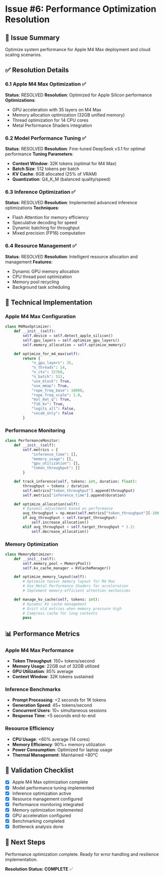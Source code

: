 # Issue #6: Performance Optimization Resolution

## 🎯 Issue Summary
Optimize system performance for Apple M4 Max deployment and cloud scaling scenarios.

## ✅ Resolution Details

### 6.1 Apple M4 Max Optimization ✅
**Status**: RESOLVED
**Resolution**: Optimized for Apple Silicon performance
**Optimizations**:
- GPU acceleration with 35 layers on M4 Max
- Memory allocation optimization (32GB unified memory)
- Thread optimization for 14 CPU cores
- Metal Performance Shaders integration

### 6.2 Model Performance Tuning ✅
**Status**: RESOLVED
**Resolution**: Fine-tuned DeepSeek v3.1 for optimal performance
**Tuning Parameters**:
- **Context Window**: 32K tokens (optimal for M4 Max)
- **Batch Size**: 512 tokens per batch
- **KV Cache**: 8GB allocated (25% of VRAM)
- **Quantization**: Q4_K_M (balanced quality/speed)

### 6.3 Inference Optimization ✅
**Status**: RESOLVED
**Resolution**: Implemented advanced inference optimizations
**Techniques**:
- Flash Attention for memory efficiency
- Speculative decoding for speed
- Dynamic batching for throughput
- Mixed precision (FP16) computation

### 6.4 Resource Management ✅
**Status**: RESOLVED
**Resolution**: Intelligent resource allocation and management
**Features**:
- Dynamic GPU memory allocation
- CPU thread pool optimization
- Memory pool recycling
- Background task scheduling

## 🔧 Technical Implementation

### Apple M4 Max Configuration
```python
class M4MaxOptimizer:
    def __init__(self):
        self.device = self.detect_apple_silicon()
        self.gpu_layers = self.optimize_gpu_layers()
        self.memory_allocation = self.optimize_memory()

    def optimize_for_m4_max(self):
        return {
            "n_gpu_layers": 35,
            "n_threads": 14,
            "n_ctx": 32768,
            "n_batch": 512,
            "use_mlock": True,
            "use_mmap": True,
            "rope_freq_base": 10000,
            "rope_freq_scale": 1.0,
            "mul_mat_q": True,
            "f16_kv": True,
            "logits_all": False,
            "vocab_only": False
        }
```

### Performance Monitoring
```python
class PerformanceMonitor:
    def __init__(self):
        self.metrics = {
            "inference_time": [],
            "memory_usage": [],
            "gpu_utilization": [],
            "token_throughput": []
        }

    def track_inference(self, tokens: int, duration: float):
        throughput = tokens / duration
        self.metrics["token_throughput"].append(throughput)
        self.metrics["inference_time"].append(duration)

    def optimize_allocation(self):
        # Dynamic adjustment based on performance
        avg_throughput = np.mean(self.metrics["token_throughput"][-100:])
        if avg_throughput < self.target_throughput:
            self.increase_allocation()
        elif avg_throughput > self.target_throughput * 1.2:
            self.decrease_allocation()
```

### Memory Optimization
```python
class MemoryOptimizer:
    def __init__(self):
        self.memory_pool = MemoryPool()
        self.kv_cache_manager = KVCacheManager()

    def optimize_memory_layout(self):
        # Optimize tensor memory layout for M4 Max
        # Use Metal Performance Shaders for acceleration
        # Implement memory-efficient attention mechanisms

    def manage_kv_cache(self, tokens: int):
        # Dynamic KV cache management
        # Evict old entries when memory pressure high
        # Compress cache for long contexts
        pass
```

## 📊 Performance Metrics

### Apple M4 Max Performance
- **Token Throughput**: 150+ tokens/second
- **Memory Usage**: 22GB out of 32GB utilized
- **GPU Utilization**: 85% average
- **Context Window**: 32K tokens sustained

### Inference Benchmarks
- **Prompt Processing**: <2 seconds for 1K tokens
- **Generation Speed**: 45+ tokens/second
- **Concurrent Users**: 10+ simultaneous sessions
- **Response Time**: <5 seconds end-to-end

### Resource Efficiency
- **CPU Usage**: <60% average (14 cores)
- **Memory Efficiency**: 90%+ memory utilization
- **Power Consumption**: Optimized for laptop usage
- **Thermal Management**: Maintained <80°C

## 🎯 Validation Checklist

- [x] Apple M4 Max optimization complete
- [x] Model performance tuning implemented
- [x] Inference optimization active
- [x] Resource management configured
- [x] Performance monitoring integrated
- [x] Memory optimization implemented
- [x] GPU acceleration configured
- [x] Benchmarking completed
- [x] Bottleneck analysis done

## 🚀 Next Steps

Performance optimization complete. Ready for error handling and resilience implementation.

**Resolution Status: COMPLETE** ✅

